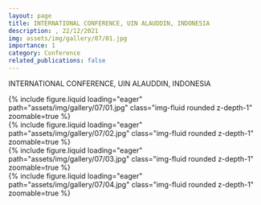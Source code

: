 ```yaml
---
layout: page
title: INTERNATIONAL CONFERENCE, UIN ALAUDDIN, INDONESIA
description: , 22/12/2021
img: assets/img/gallery/07/01.jpg
importance: 1
category: Conference
related_publications: false
---
```


<p class="distill-post-title">INTERNATIONAL CONFERENCE, UIN ALAUDDIN, INDONESIA</p>

<div class="row mt-3">
    <div class="col-sm mt-3 mt-md-0">
        {% include figure.liquid loading="eager" path="assets/img/gallery/07/01.jpg" class="img-fluid rounded z-depth-1" zoomable=true %}
    </div>
    <div class="col-sm mt-3 mt-md-0">
        {% include figure.liquid loading="eager" path="assets/img/gallery/07/02.jpg" class="img-fluid rounded z-depth-1" zoomable=true %}
    </div>
</div>
<div class="row mt-3">
    <div class="col-sm mt-3 mt-md-0">
        {% include figure.liquid loading="eager" path="assets/img/gallery/07/03.jpg" class="img-fluid rounded z-depth-1" zoomable=true %}
    </div>
    <div class="col-sm mt-3 mt-md-0">
        {% include figure.liquid loading="eager" path="assets/img/gallery/07/04.jpg" class="img-fluid rounded z-depth-1" zoomable=true %}
    </div>
</div>

